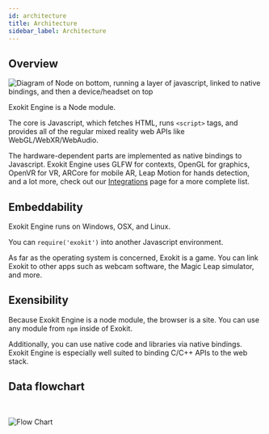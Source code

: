 ```yaml
---
id: architecture
title: Architecture
sidebar_label: Architecture
---
```


## Overview

 <img style="display: block !important" src="https://cdn.rawgit.com/webmixedreality/webmr-docs/media-upload/website/static/media/exokitmediacopy/architecture.jpg" alt="Diagram of Node on bottom, running a layer of javascript, linked to native bindings, and then a device/headset on top"/>

Exokit Engine is a Node module.

The core is Javascript, which fetches HTML, runs `<script>` tags, and provides all of the regular mixed reality web APIs like WebGL/WebXR/WebAudio.

The hardware-dependent parts are implemented as native bindings to Javascript. Exokit Engine uses GLFW for contexts, OpenGL for graphics, OpenVR for VR, ARCore for mobile AR, Leap Motion for hands detection, and a lot more, check out our [Integrations](http://exokit.org/docs/techIntegrations.html) page for a more complete list.

## Embeddability

Exokit Engine runs on Windows, OSX, and Linux.

You can `require('exokit')` into another Javascript environment.

As far as the operating system is concerned, Exokit is a game. You can link Exokit to other apps such as webcam software, the Magic Leap simulator, and more.

## Exensibility

Because Exokit Engine is a node module, the browser is a site. You can use any module from `npm` inside of Exokit.

Additionally, you can use native code and libraries via native bindings. Exokit Engine is especially well suited to binding C/C++ APIs to the web stack.

## Data flowchart
<br>

![Flow Chart](https://raw.githubusercontent.com/ChrisEddy/webmr-docs/master/website/static/img/docsImages/FlowChart.svg?sanitize=true)

